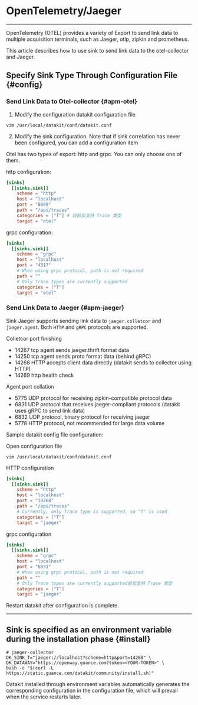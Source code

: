 # OpenTelemetry/Jaeger
---

OpenTelemetry (OTEL) provides a variety of Export to send link data to multiple acquisition terminals, such as Jaeger, otlp, zipkin and prometheus.

This article describes how to use sink to send link data to the otel-collector and Jaeger.

## Specify Sink Type Through Configuration File {#config}

### Send Link Data to Otel-collector {#apm-otel}

1. Modify the configuration datakit configuration file

``` shell 
vim /usr/local/datakit/conf/datakit.conf
```

2. Modify the sink configuration. Note that if sink correlation has never been configured, you can add a configuration item

Otel has two types of export: http and grpc. You can only choose one of them.

http configuration:

``` toml
[sinks]
  [[sinks.sink]]
    scheme = "http"
    host = "localhost"
    port = "8889"
    path = "/api/traces"
    categories = ["T"] # 目前仅支持 Trace 类型
    target = "otel"
```


grpc configuration:

``` toml
[sinks]
  [[sinks.sink]]
    scheme = "grpc"
    host = "localhost"
    port = "4317"
    # When using grpc protocol, path is not required
    path = ""
    # Only Trace types are currently supported
    categories = ["T"] 
    target = "otel"
```

### Send Link Data to Jaeger {#apm-jaeger}

Sink Jaeger supports sending link data to `jaeger.colletcor` and `jaeger.agent`. Both `HTTP` and `gRPC` protocols are supported.

Colletcor port finishing

- 14267 tcp agent sends jaeger.thrift format data
- 14250 tcp agent sends proto format data (behind gRPC)
- 14268 HTTP accepts client data directly (datakit sends to collector using HTTP)
- 14269 http health check

Agent port collation

- 5775 UDP protocol for receiving zipkin-compatible protocol data
- 6831 UDP protocol that receives jaeger-compliant protocols (datakit uses gRPC to send link data)
- 6832 UDP protocol, binary protocol for receiving jaeger
- 5778 HTTP protocol, not recommended for large data volume

Sample datakit config file configuration:

Open configuration file 

``` shell 
vim /usr/local/datakit/conf/datakit.conf
```

HTTP configuration

``` toml
[sinks]
  [[sinks.sink]]
    scheme = "http"
    host = "localhost"
    port = "14268"
    path = "/api/traces"
    # Currently, only Trace type is supported, so "T" is used
    categories = ["T"] 
    target = "jaeger"
```

grpc configuration

``` toml
[sinks]
  [[sinks.sink]]
    scheme = "grpc"
    host = "localhost"
    port = "6831"
    # When using grpc protocol, path is not required
    path = ""
    # Only Trace types are currently supported前仅支持 Trace 类型  
    categories = ["T"] 
    target = "jaeger"
```

Restart datakit after configuration is complete.

---

## Sink is specified as an environment variable during the installation phase {#install}

```shell
# jaeger-collector
DK_SINK_T="jaeger://localhost?scheme=http&port=14268" \
DK_DATAWAY="https://openway.guance.com?token=<YOUR-TOKEN>" \
bash -c "$(curl -L https://static.guance.com/datakit/community/install.sh)"
```

Datakit installed through environment variables automatically generates the corresponding configuration in the configuration file, which will prevail when the service restarts later.
